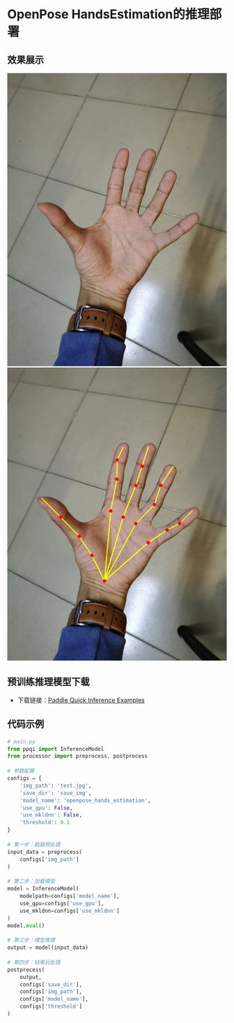 # **OpenPose HandsEstimation的推理部署**
## 效果展示
![输入图像](./test.jpg)
![输出图像](./save_img/openpose_hands_estimation.jpg)

## 预训练推理模型下载
* 下载链接：[Paddle Quick Inference Examples](https://aistudio.baidu.com/aistudio/datasetdetail/66517)

## 代码示例
```python
# main.py
from ppqi import InferenceModel
from processor import preprocess, postprocess

# 参数配置
configs = {
    'img_path': 'test.jpg',
    'save_dir': 'save_img',
    'model_name': 'openpose_hands_estimation',
    'use_gpu': False,
    'use_mkldnn': False,
    'threshold': 0.1
}

# 第一步：数据预处理
input_data = preprocess(
    configs['img_path']
)

# 第二步：加载模型
model = InferenceModel(
    modelpath=configs['model_name'], 
    use_gpu=configs['use_gpu'], 
    use_mkldnn=configs['use_mkldnn']
)
model.eval()

# 第三步：模型推理
output = model(input_data)

# 第四步：结果后处理
postprocess(
    output, 
    configs['save_dir'],
    configs['img_path'],
    configs['model_name'],
    configs['threshold']
)
```
